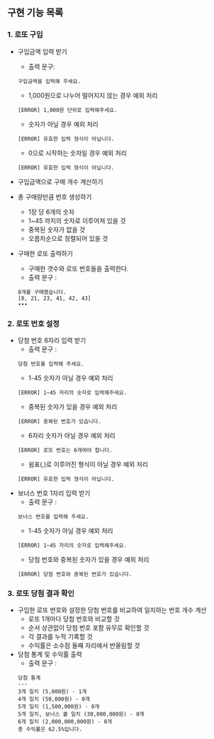 ## 구현 기능 목록

### 1. 로또 구입
- 구입금액 입력 받기
  - 출력 문구: 
  ```
  구입금액을 입력해 주세요.
  ```
  - 1,000원으로 나누어 떨어지지 않는 경우 예외 처리
  ```
  [ERROR] 1,000원 단위로 입력해주세요.
  ```
  - 숫자가 아닐 경우 예외 처리
  ```
  [ERROR] 유효한 입력 형식이 아닙니다.
  ```
  - 0으로 시작하는 숫자일 경우 예외 처리
  ```
  [ERROR] 유효한 입력 형식이 아닙니다.
  ```
- 구입금액으로 구매 개수 계산하기

- 총 구매량만큼 번호 생성하기
  - 1장 당 6개의 숫자
  - 1~45 까지의 숫자로 이루어져 있을 것
  - 중복된 숫자가 없을 것
  - 오름차순으로 정렬되어 있을 것

- 구매한 로또 출력하기
  - 구매한 갯수와 로또 번호들을 출력한다.
  - 출력 문구 : 
  ```
  8개를 구매했습니다.
  [8, 21, 23, 41, 42, 43]
  •••
  ```
### 2. 로또 번호 설정
- 당첨 번호 6자리 입력 받기
  - 출력 문구 :
  ```
  당첨 번호를 입력해 주세요.
  ```
  - 1-45 숫자가 아닐 경우 예외 처리
  ```
  [ERROR] 1~45 자리의 숫자로 입력해주세요.
  ```
  - 중복된 숫자가 있을 경우 예외 처리
  ```
  [ERROR] 중복된 번호가 있습니다.
  ```
  - 6자리 숫자가 아닐 경우 예외 처리
  ```
  [ERROR] 로또 번호는 6개여야 합니다.
  ```
  - 쉼표(,)로 이루어진 형식이 아닐 경우 예외 처리
  ```
  [ERROR] 유효한 입력 형식이 아닙니다.
  ```
- 보너스 번호 1자리 입력 받기
  - 출력 문구 :
  ```
  보너스 번호를 입력해 주세요.
  ```
  - 1-45 숫자가 아닐 경우 예외 처리
  ```
  [ERROR] 1~45 자리의 숫자로 입력해주세요.
  ```
  - 당첨 번호와 중복된 숫자가 있을 경우 예외 처리
  ```
  [ERROR] 당첨 번호와 중복된 번호가 있습니다.
  ```

### 3. 로또 당첨 결과 확인
- 구입한 로또 번호와 설정한 당첨 번호를 비교하여 일치하는 번호 개수 계산
  - 로또 1개마다 당첨 번호와 비교할 것
  - 순서 상관없이 당첨 번호 포함 유무로 확인할 것
  - 각 결과를 누적 기록할 것
  - 수익률은 소수점 둘째 자리에서 반올림할 것
- 당첨 통계 및 수익률 출력
  - 출력 문구 : 
  ```
  당첨 통계
  ---
  3개 일치 (5,000원) - 1개
  4개 일치 (50,000원) - 0개
  5개 일치 (1,500,000원) - 0개
  5개 일치, 보너스 볼 일치 (30,000,000원) - 0개
  6개 일치 (2,000,000,000원) - 0개
  총 수익률은 62.5%입니다.
  ```